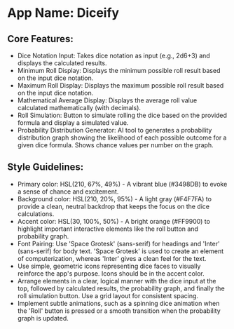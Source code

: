 # **App Name**: Diceify

## Core Features:

- Dice Notation Input: Takes dice notation as input (e.g., 2d6+3) and displays the calculated results.
- Minimum Roll Display: Displays the minimum possible roll result based on the input dice notation.
- Maximum Roll Display: Displays the maximum possible roll result based on the input dice notation.
- Mathematical Average Display: Displays the average roll value calculated mathematically (with decimals).
- Roll Simulation: Button to simulate rolling the dice based on the provided formula and display a simulated value.
- Probability Distribution Generator: AI tool to generates a probability distribution graph showing the likelihood of each possible outcome for a given dice formula. Shows chance values per number on the graph.

## Style Guidelines:

- Primary color: HSL(210, 67%, 49%) - A vibrant blue (#3498DB) to evoke a sense of chance and excitement.
- Background color: HSL(210, 20%, 95%) - A light gray (#F4F7FA) to provide a clean, neutral backdrop that keeps the focus on the dice calculations.
- Accent color: HSL(30, 100%, 50%) - A bright orange (#FF9900) to highlight important interactive elements like the roll button and probability graph.
- Font Pairing: Use 'Space Grotesk' (sans-serif) for headings and 'Inter' (sans-serif) for body text. 'Space Grotesk' is used to create an element of computerization, whereas 'Inter' gives a clean feel for the text.
- Use simple, geometric icons representing dice faces to visually reinforce the app's purpose. Icons should be in the accent color.
- Arrange elements in a clear, logical manner with the dice input at the top, followed by calculated results, the probability graph, and finally the roll simulation button. Use a grid layout for consistent spacing.
- Implement subtle animations, such as a spinning dice animation when the 'Roll' button is pressed or a smooth transition when the probability graph is updated.